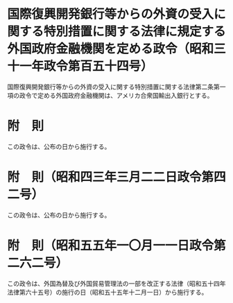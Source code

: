 # 国際復興開発銀行等からの外資の受入に関する特別措置に関する法律に規定する外国政府金融機関を定める政令（昭和三十一年政令第百五十四号）
国際復興開発銀行等からの外資の受入に関する特別措置に関する法律第二条第一項の政令で定める外国政府金融機関は、アメリカ合衆国輸出入銀行とする。
# 附　則
この政令は、公布の日から施行する。
# 附　則（昭和四三年三月二二日政令第四二号）
この政令は、公布の日から施行する。
# 附　則（昭和五五年一〇月一一日政令第二六二号）
この政令は、外国為替及び外国貿易管理法の一部を改正する法律（昭和五十四年法律第六十五号）の施行の日（昭和五十五年十二月一日）から施行する。
